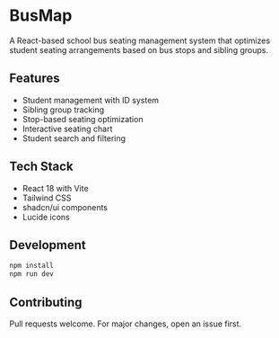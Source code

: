 # BusMap

A React-based school bus seating management system that optimizes student seating arrangements based on bus stops and sibling groups.

## Features
- Student management with ID system
- Sibling group tracking
- Stop-based seating optimization
- Interactive seating chart
- Student search and filtering

## Tech Stack
- React 18 with Vite
- Tailwind CSS
- shadcn/ui components
- Lucide icons

## Development
```bash
npm install
npm run dev
```

## Contributing
Pull requests welcome. For major changes, open an issue first.
